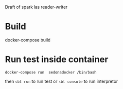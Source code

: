 Draft of spark las reader-writer
# Build
docker-compose build
# Run test inside container
```console 
docker-compose run  sedonadocker /bin/bash
```
then ```sbt run``` to run test or ```sbt console``` to run interpretor 

